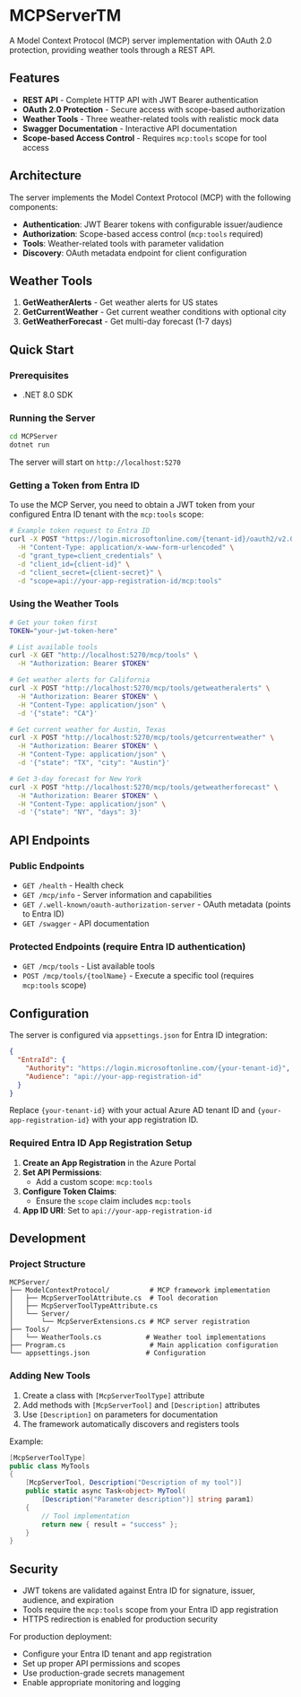 # MCPServerTM

A Model Context Protocol (MCP) server implementation with OAuth 2.0 protection, providing weather tools through a REST API.

## Features

- **REST API** - Complete HTTP API with JWT Bearer authentication
- **OAuth 2.0 Protection** - Secure access with scope-based authorization
- **Weather Tools** - Three weather-related tools with realistic mock data
- **Swagger Documentation** - Interactive API documentation
- **Scope-based Access Control** - Requires `mcp:tools` scope for tool access

## Architecture

The server implements the Model Context Protocol (MCP) with the following components:

- **Authentication**: JWT Bearer tokens with configurable issuer/audience
- **Authorization**: Scope-based access control (`mcp:tools` required)
- **Tools**: Weather-related tools with parameter validation
- **Discovery**: OAuth metadata endpoint for client configuration

## Weather Tools

1. **GetWeatherAlerts** - Get weather alerts for US states
2. **GetCurrentWeather** - Get current weather conditions with optional city
3. **GetWeatherForecast** - Get multi-day forecast (1-7 days)

## Quick Start

### Prerequisites
- .NET 8.0 SDK

### Running the Server

```bash
cd MCPServer
dotnet run
```

The server will start on `http://localhost:5270`

### Getting a Token from Entra ID

To use the MCP Server, you need to obtain a JWT token from your configured Entra ID tenant with the `mcp:tools` scope:

```bash
# Example token request to Entra ID
curl -X POST "https://login.microsoftonline.com/{tenant-id}/oauth2/v2.0/token" \
  -H "Content-Type: application/x-www-form-urlencoded" \
  -d "grant_type=client_credentials" \
  -d "client_id={client-id}" \
  -d "client_secret={client-secret}" \
  -d "scope=api://your-app-registration-id/mcp:tools"
```

### Using the Weather Tools

```bash
# Get your token first
TOKEN="your-jwt-token-here"

# List available tools
curl -X GET "http://localhost:5270/mcp/tools" \
  -H "Authorization: Bearer $TOKEN"

# Get weather alerts for California
curl -X POST "http://localhost:5270/mcp/tools/getweatheralerts" \
  -H "Authorization: Bearer $TOKEN" \
  -H "Content-Type: application/json" \
  -d '{"state": "CA"}'

# Get current weather for Austin, Texas
curl -X POST "http://localhost:5270/mcp/tools/getcurrentweather" \
  -H "Authorization: Bearer $TOKEN" \
  -H "Content-Type: application/json" \
  -d '{"state": "TX", "city": "Austin"}'

# Get 3-day forecast for New York
curl -X POST "http://localhost:5270/mcp/tools/getweatherforecast" \
  -H "Authorization: Bearer $TOKEN" \
  -H "Content-Type: application/json" \
  -d '{"state": "NY", "days": 3}'
```

## API Endpoints

### Public Endpoints
- `GET /health` - Health check
- `GET /mcp/info` - Server information and capabilities
- `GET /.well-known/oauth-authorization-server` - OAuth metadata (points to Entra ID)
- `GET /swagger` - API documentation

### Protected Endpoints (require Entra ID authentication)
- `GET /mcp/tools` - List available tools
- `POST /mcp/tools/{toolName}` - Execute a specific tool (requires `mcp:tools` scope)

## Configuration

The server is configured via `appsettings.json` for Entra ID integration:

```json
{
  "EntraId": {
    "Authority": "https://login.microsoftonline.com/{your-tenant-id}",
    "Audience": "api://your-app-registration-id"
  }
}
```

Replace `{your-tenant-id}` with your actual Azure AD tenant ID and `{your-app-registration-id}` with your app registration ID.

### Required Entra ID App Registration Setup

1. **Create an App Registration** in the Azure Portal
2. **Set API Permissions**:
   - Add a custom scope: `mcp:tools`
3. **Configure Token Claims**:
   - Ensure the `scope` claim includes `mcp:tools`
4. **App ID URI**: Set to `api://your-app-registration-id`

## Development

### Project Structure

```
MCPServer/
├── ModelContextProtocol/          # MCP framework implementation
│   ├── McpServerToolAttribute.cs  # Tool decoration
│   ├── McpServerToolTypeAttribute.cs
│   └── Server/
│       └── McpServerExtensions.cs # MCP server registration
├── Tools/
│   └── WeatherTools.cs           # Weather tool implementations
├── Program.cs                     # Main application configuration
└── appsettings.json              # Configuration
```

### Adding New Tools

1. Create a class with `[McpServerToolType]` attribute
2. Add methods with `[McpServerTool]` and `[Description]` attributes
3. Use `[Description]` on parameters for documentation
4. The framework automatically discovers and registers tools

Example:
```csharp
[McpServerToolType]
public class MyTools
{
    [McpServerTool, Description("Description of my tool")]
    public static async Task<object> MyTool(
        [Description("Parameter description")] string param1)
    {
        // Tool implementation
        return new { result = "success" };
    }
}
```

## Security

- JWT tokens are validated against Entra ID for signature, issuer, audience, and expiration
- Tools require the `mcp:tools` scope from your Entra ID app registration
- HTTPS redirection is enabled for production security

For production deployment:
- Configure your Entra ID tenant and app registration
- Set up proper API permissions and scopes
- Use production-grade secrets management
- Enable appropriate monitoring and logging
